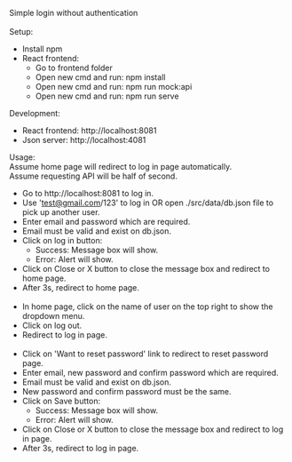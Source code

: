 Simple login without authentication  
&nbsp;  
Setup:
- Install npm   
- React frontend:
    * Go to frontend folder
    * Open new cmd and run: npm install
    * Open new cmd and run: npm run mock:api
    * Open new cmd and run: npm run serve

Development:
- React frontend: http://localhost:8081
- Json server: http://localhost:4081

Usage:  
Assume home page will redirect to log in page automatically.  
Assume requesting API will be half of second.  
- Go to http://localhost:8081 to log in.
- Use 'test@gmail.com/123' to log in OR open ./src/data/db.json file to pick up another user.
- Enter email and password which are required.
- Email must be valid and exist on db.json.
- Click on log in button:
    * Success: Message box will show.
    * Error: Alert will show.
- Click on Close or X button to close the message box and redirect to home page.
- After 3s, redirect to home page.  
&nbsp;  
- In home page, click on the name of user on the top right to show the dropdown menu.
- Click on log out.
- Redirect to log in page.  
&nbsp;  
- Click on 'Want to reset password' link to redirect to reset password page.
- Enter email, new password and confirm password which are required.
- Email must be valid and exist on db.json.
- New password and confirm password must be the same.
- Click on Save button:
    * Success: Message box will show.
    * Error: Alert will show.
- Click on Close or X button to close the message box and redirect to log in page.
- After 3s, redirect to log in page.  